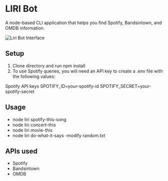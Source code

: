 # LIRI Bot
A node-based CLI application that helps you find Spotify, Bandsintown, and OMDB information.

![Liri Bot Interface](https://www.alanchen.com/wp-content/uploads/2018/12/liribotthumb.jpg)

## Setup
1. Clone directory and run npm install
2. To use Spotify queries, you will need an API key to create a .env file with the following values:

Spotify API keys
SPOTIFY_ID=your-spotify-id
SPOTIFY_SECRET=your-spotify-secret

## Usage
- node liri spotify-this-song <song name>
- node liri concert-this <band name>
- node liri movie-this <movie name>
- node liri do-what-it-says
  -modify random.txt

## APIs used
- Spotify
- Bandsintown
- OMDB
